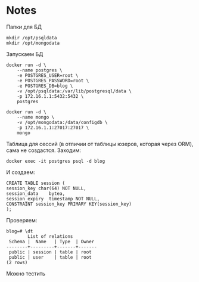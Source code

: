 # Notes
Папки для БД
```
mkdir /opt/psqldata
mkdir /opt/mongodata
```
Запускаем БД
```
docker run -d \
    --name postgres \
    -e POSTGRES_USER=root \
    -e POSTGRES_PASSWORD=root \
    -e POSTGRES_DB=blog \
    -v /opt/psqldata:/var/lib/postgresql/data \
    -p 172.16.1.1:5432:5432 \
    postgres
```
```
docker run -d \
    --name mongo \
    -v /opt/mongodata:/data/configdb \
    -p 172.16.1.1:27017:27017 \
    mongo
```

Таблица для сессий (в отличии от таблицы юзеров, которая через ORM), сама не создастся.
Заходим:
```
docker exec -it postgres psql -d blog
```
И создаем:
```
CREATE TABLE session (
session_key	char(64) NOT NULL,
session_data	bytea,
session_expiry	timestamp NOT NULL,
CONSTRAINT session_key PRIMARY KEY(session_key)
);
```
Проверяем:
```
blog=# \dt
        List of relations
 Schema |  Name   | Type  | Owner 
--------+---------+-------+-------
 public | session | table | root
 public | user    | table | root
(2 rows)
```
Можно тестить
